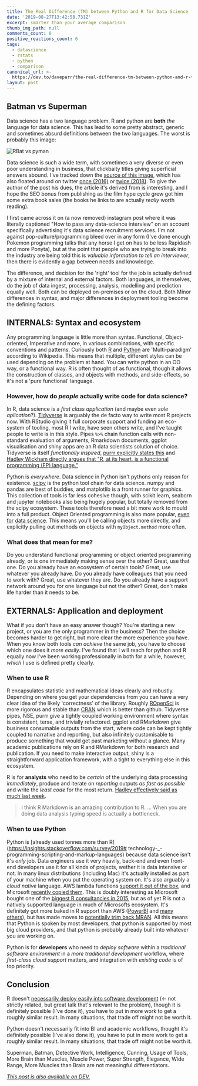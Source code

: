 ```yaml
---
title: The Real Difference (TM) between Python and R for Data Science
date: '2019-08-27T13:42:58.731Z'
excerpt: smarter than your average comparison
thumb_img_path: null
comments_count: 0
positive_reactions_count: 6
tags:
  - datascience
  - rstats
  - python
  - comparison
canonical_url: >-
  https://dev.to/daveparr/the-real-difference-tm-between-python-and-r-for-data-science-280i
layout: post
---
```



## Batman vs Superman

Data science has a two language problem. R and python are **both** _the_ language for data science. This has lead to some pretty abstract, generic and sometimes absurd definitions between the two languages. The worst is probably this image:

![RBat vs pyman](https://pbs.twimg.com/media/Ce8VP0FWIAI0ad2?format=jpg&name=small)

Data science is such a wide term, with sometimes a very diverse or even poor understanding in business, that clickbaity titles giving superficial answers abound. I've tracked down the [source of this image](http://ucanalytics.com/blogs/r-vs-python-comparison-and-awsome-books-free-pdfs-to-learn-them/), which has also floated around on twitter [once (2016)](https://twitter.com/lisachwinter/status/715814232676298753) or [twice (2018)](https://twitter.com/cmastication/status/1037486624500854784). To give the author of the post his dues, the article it's derived from is interesting, and I hope the SEO bonus from publishing as the film hype cycle grew got him some extra book sales (the books he links to are actually _really_ worth reading).

I first came across it on (a now removed) instagram post where it was literally captioned "How to pass any data-science interview" on an account specifically advertising it's data science recruitment services. I'm not against pop-culture/programming bleed over in any form (I've done enough Pokemon programming talks that any horse I get on has to be less Rapidash and more Ponyta), but at the point that people who are trying to break into the industry are being told this is _valuable information to tell an interviewer_, then there is evidently a gap between needs and knowledge.

The difference, and decision for the 'right' tool for the job is actually defined by a mixture of internal and external factors. Both languages, in themselves, do the job of data ingest, processing, analysis, modelling and prediction equally well. Both can be deployed on-premises or on the cloud. Both  Minor differences in syntax, and major differences in deployment tooling become the defining factors.

## INTERNALS: Syntax and ecosystem

Any programming language is little more than syntax. Functional, Object-oriented, Imperative and more, in various combinations, with specific conventions and patterns. Curiously both [R](https://en.wikipedia.org/wiki/R_(programming_language)) and [Python](https://en.wikipedia.org/wiki/Python_(programming_language)) are 'Multi-paradigm' according to Wikipedia. This means that multiple, different styles can be used depending on the problem at hand. You can write python in an OO way, or a functional way. R is often thought of as functional, though it allows the construction of classes, and objects with methods, and side-effects, so it's not a 'pure functional' language.

### However, how do _people_ actually write code for data science? 

In R, data science is a _first class application_ (and maybe even _sole aplication_?). [Tidyverse](https://www.tidyverse.org/) is arguably the de facto way to write most R projects now. With RStudio giving it full corporate support and funding an eco-system of tooling, most R I write, have seen others write, and I've taught people to write is in this style. Pipes 
`%>%`
 chain function calls with non-standard evaluation of arguments, Rmarkdown documents, ggplot visualisation and shiny apps are an R data scientists solution of choice. Tidyverse is itself _functionally inspired_, [purrr explicitly states this](https://purrr.tidyverse.org/articles/other-langs.html) and [Hadley Wickham directly argues that "R, at its heart, is a functional programming (FP) language."](http://adv-r.had.co.nz/Functional-programming.html)


Python is _everywhere_. Data science in Python isn't pythons only reason for existence. [scipy](https://www.scipy.org/) is the python tool chain for data science. numpy and pandas are best of buddies, and matplotlib is a front runner for graphics. This collection of tools is far less cohesive though, with scikit learn, seaborn and jupyter notebooks also being hugely popular, but totally removed from the scipy ecosystem. These tools therefore need a bit more work to mould into a full product. Object Oriented programming is also more popular, [even for](https://towardsdatascience.com/a-data-scientist-should-know-at-least-this-much-python-oop-d63f37eaac4d) [data science](https://towardsdatascience.com/object-oriented-programming-for-data-scientists-build-your-ml-estimator-7da416751f64). This means you'll be calling objects more directly, and explicitly pulling out methods on objects with 
`myObject.method`
 more often.


### What does that mean for me?

Do you understand functional programming or object oriented programming already, or is one immediately making sense over the other? Great, use that one. 
Do you already have an ecosystem of certain tools? Great, use whatever you already have.
Do you already have colleagues that you need to work with? Great, use whatever they are.
Do you already have a support network around you for one language but not the other? Great, don't make life harder than it needs to be.

## EXTERNALS: Application and deployment

What if you don't have an easy answer though? You're starting a new project, or you are the only programmer in the business? Then the choice becomes harder to get right, but more clear the more experience you have. When you know both tools _can achieve_ the same job, you have to choose which one does it _more easily_. I've found that I will reach for python and R equally now I've been working professionally in both for a while, however, _which_ I use is defined pretty clearly.

### When to use R

R encapsulates statistic and mathematical ideas clearly and robustly. Depending on where you get your dependencies from you can have a very clear idea of the likely 'correctness' of the library. Roughly [ROpenSci](https://ropensci.org/) is more rigorous and stable than [CRAN](https://cran.r-project.org/) which is better than github. Tidyverse pipes, NSE, purrr give a tightly coupled working environment where syntax is consistent, terse, and trivially refactored. ggplot and RMarkdown give business consumable outputs from the start, where code can be kept tightly coupled to narrative and reporting, but also infinitely customisable to produce something that would get past marketing without a glance. Many academic publications rely on R and RMarkdown for both research and publication. If you need to make interactive output, shiny is a straightforward application framework, with a tight to everything else in this ecosystem.

R is for **analysts** who need to be _certain_ of the underlying data processing _immediately_, produce and iterate on _reporting_ outputs _as fast as possible_ and write the _least code_ for the most return. [Hadley effectively said as much last week](https://qz.com/1661487/hadley-wickham-on-the-future-of-r-python-and-the-tidyverse/).

> I think R Markdown is an amazing contribution to R. ... When you are doing data analysis typing speed is actually a bottleneck.

### When to use Python

Python is [already used tonnes more than R](https://insights.stackoverflow.com/survey/2019# technology-_-programming-scripting-and-markup-languages) because data science isn't it's _only_ job. Data engineers use it very heavily, back-end and even front-end developers use it for all kinds of projects, wether it is data intensive or not. In many linux distributions (including Mac) it's actually installed as part of your machine when you put the operating system on. It's also arguably a _cloud native_ language. AWS lambda functions [support it out of the box](https://aws.amazon.com/lambda/features/), and Microsoft [recently copied them](https://www.theregister.co.uk/2019/08/20/microsoft_azure_functions/). This is doubly interesting as Microsoft bought one of the [biggest R consultancies in 2015](https://blogs.technet.microsoft.com/machinelearning/2015/04/06/microsoft-closes-acquisition-of-revolution-analytics/), but as of yet R is not a natively supported language in much of Microsofts ecosystem. It's definitely got more baked in R support than AWS ([PowerBI](https://docs.microsoft.com/en-us/power-bi/desktop-r-visuals) and [many others](https://techcommunity.microsoft.com/t5/AI-Customer-Engineering-Team/Understanding-your-R-strategy-options-on-the-Azure-AI-Platform/ba-p/735626?WT.mc_id=Revolutions-blog-davidsmi&WT.mc_id=Revolutions-blog-davidsmi)), but has made moves to [potentially trim back MRAN](https://blog.revolutionanalytics.com/2019/05/cran-snapshots-and-you.html). All this means that Python is spoken by most developers, that python is supported by most big cloud providers, and that python is probably already built into whatever you are working on.

Python is for **developers** who need to _deploy software_ within a _traditional software environment_ in a _more traditional development_ workflow, where _first-class cloud support_ matters, and integration with _existing code_ is of top priority.

## Conclusion

R doesn't [necessarily deploy easily into software development](https://resources.rstudio.com/rstudio-conf-2019/it-depends-a-dialog-about-dependencies) (<- not strictly related, but great talk that's relevant to the problem), though it is definitely possible (I've done it), you have to put in more work to get a roughly similar result. In many situations, that trade off might not be worth it.

Python doesn't necessarily fit into BI and academic workflows, thought it's definitely possible (I've also done it), you have to put in more work to get a roughly similar result. In many situations, that trade off might not be worth it.

Superman, Batman, Detective Work, Intelligence, Cunning, Usage of Tools, More Brain than Muscles, Muscle Power, Super Strength, Elegance, Wide Range, More Muscles than Brain are not meaningful differentiators.

*[This post is also available on DEV.](https://dev.to/daveparr/the-real-difference-tm-between-python-and-r-for-data-science-280i)*


<script>
const parent = document.getElementsByTagName('head')[0];
const script = document.createElement('script');
script.type = 'text/javascript';
script.src = 'https://cdnjs.cloudflare.com/ajax/libs/iframe-resizer/4.1.1/iframeResizer.min.js';
script.charset = 'utf-8';
script.onload = function() {
    window.iFrameResize({}, '.liquidTag');
};
parent.appendChild(script);
</script>    
